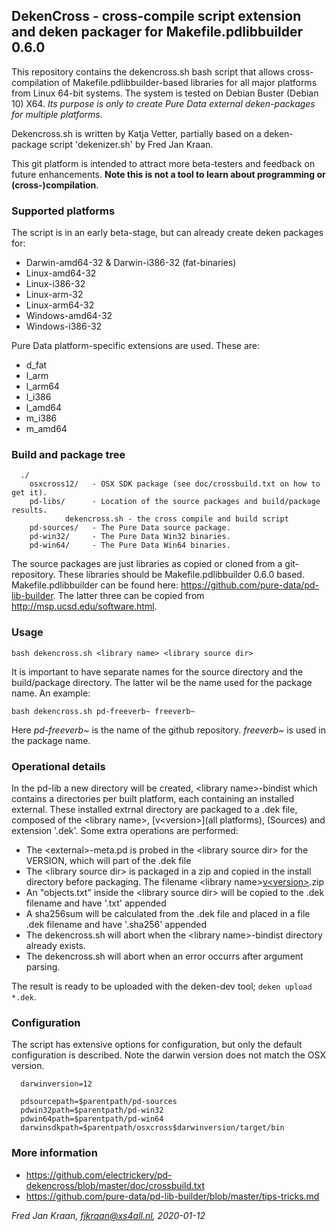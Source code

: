 ## DekenCross - cross-compile script extension and deken packager for Makefile.pdlibbuilder 0.6.0

This repository contains the dekencross.sh bash script that allows cross-compilation of Makefile.pdlibbuilder-based libraries for all major platforms from Linux 64-bit systems. The system is tested on Debian Buster (Debian 10) X64.
*Its purpose is only to create Pure Data external deken-packages for multiple platforms.*

Dekencross.sh is written by Katja Vetter, partially based on a deken-package script 'dekenizer.sh' by Fred Jan Kraan.

This git platform is intended to attract more beta-testers and feedback on future enhancements. **Note this is not a tool to learn about programming or (cross-)compilation**.

### Supported platforms

The script is in an early beta-stage, but can already create deken packages for:

 * Darwin-amd64-32 & Darwin-i386-32 (fat-binaries)
 * Linux-amd64-32
 * Linux-i386-32
 * Linux-arm-32
 * Linux-arm64-32
 * Windows-amd64-32
 * Windows-i386-32

Pure Data platform-specific extensions are used. These are:

 * d_fat
 * l_arm
 * l_arm64
 * l_i386
 * l_amd64
 * m_i386
 * m_amd64

### Build and package tree

```
  ./
    osxcross12/   - OSX SDK package (see doc/crossbuild.txt on how to get it).
    pd-libs/      - Location of the source packages and build/package results.
            dekencross.sh - the cross compile and build script
    pd-sources/   - The Pure Data source package. 
    pd-win32/     - The Pure Data Win32 binaries.
    pd-win64/     - The Pure Data Win64 binaries.
```

The source packages are just libraries as copied or cloned from a git-repository. These libraries should be Makefile.pdlibbuilder 0.6.0 based. Makefile.pdlibbuilder can be found here: https://github.com/pure-data/pd-lib-builder.
The latter three can be copied from http://msp.ucsd.edu/software.html.

### Usage

  `bash dekencross.sh <library name> <library source dir>`

It is important to have separate names for the source directory and the build/package directory. The latter wil be the name used for the package name. An example:

  `bash dekencross.sh pd-freeverb~ freeverb~`

Here *pd-freeverb~* is the name of the github repository. *freeverb~* is used in the package name.

### Operational details

In the pd-lib a new directory will be created, &lt;library name&gt;-bindist which 
contains a directories per built platform, each containing an installed external. 
These installed extrnal directory are packaged to a .dek file, composed of the 
&lt;library name&gt;, [v&lt;version&gt;](all platforms), (Sources) and extension '.dek'.
Some extra operations are performed:

 * The &lt;external&gt;-meta.pd is probed in the &lt;library source dir&gt; for the VERSION, 
   which will part of the .dek file
 * The &lt;library source dir&gt; is packaged in a zip and copied in the install directory
   before packaging. The filename &lt;library name&gt;[v&lt;version&gt;](Sources).zip 
 * An "objects.txt" inside the &lt;library source dir&gt; will be copied to the .dek 
   filename and have '.txt' appended
 * A sha256sum will be calculated from the .dek file and placed in a file .dek 
   filename and have '.sha256' appended
 * The dekencross.sh will abort when the &lt;library name&gt;-bindist directory already exists.
 * The dekencross.sh will abort when an error occurrs after argument parsing.

The result is ready to be uploaded with the deken-dev tool; `deken upload *.dek`.

### Configuration

The script has extensive options for configuration, but only the default configuration is described. Note the darwin version does not match the OSX version.

```
  darwinversion=12

  pdsourcepath=$parentpath/pd-sources
  pdwin32path=$parentpath/pd-win32
  pdwin64path=$parentpath/pd-win64
  darwinsdkpath=$parentpath/osxcross$darwinversion/target/bin
```
### More information

 * https://github.com/electrickery/pd-dekencross/blob/master/doc/crossbuild.txt
 * https://github.com/pure-data/pd-lib-builder/blob/master/tips-tricks.md

*Fred Jan Kraan, fjkraan@xs4all.nl, 2020-01-12*